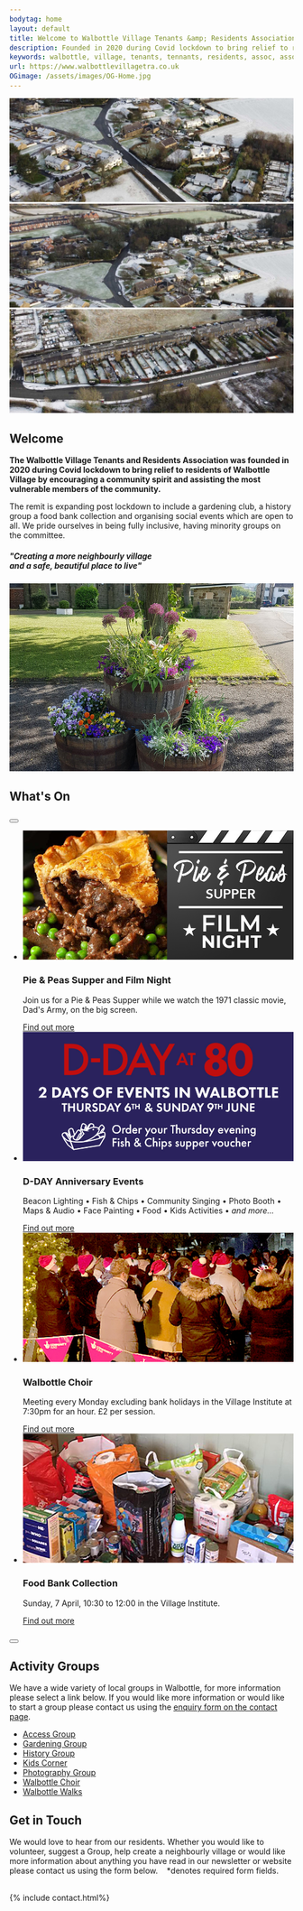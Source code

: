 ```yaml
---
bodytag: home
layout: default
title: Welcome to Walbottle Village Tenants &amp; Residents Association Website
description: Founded in 2020 during Covid lockdown to bring relief to residents, encouraging a community spirit and assisting vulnerable members of the community.
keywords: walbottle, village, tenants, tennants, residents, assoc, association, newcastle, newcastle upon tyne, ne158, ne15 8
url: https://www.walbottlevillagetra.co.uk
OGimage: /assets/images/OG-Home.jpg
---
```

<div class="container-fluid hidden-xs">
	<div class="row">
		<div class="mastImg">
			<div id="myCarousel" class="carousel slide carousel-fade">
    				<div class="carousel-inner">
		 			<div id="carousel-example-generic" class="carousel-fade carousel slide" data-ride="carousel">
              	 				<div class="carousel-inner" role="listbox">
							<div class="item active">
							  <img src = "/assets/images/mastheadImg-home.jpg" class = "sliderImage" alt = "aerial view of Walbottle Village in winter">
							</div>
							<div class="item">
							  <img src = "/assets/images/mastheadImg-home02.jpg" class = "sliderImage" alt = "aerial view of Walbottle Village in winter">
							</div>
							<div class="item">
							  <img src = "/assets/images/mastheadImg-home03.jpg" class = "sliderImage" alt = "aerial view of Walbottle Village in winter">
							</div>
              					</div>
            				</div>
    				</div>    
			</div> <!-- /myCarousel -->
		</div> <!-- /mastImg -->
	</div> <!--/row -->
</div> <!-- /container-fluid -->
<div class="container-fluid welcome">
	<div class="row">
		<div class="col-lg-1 col-md-1 col-sm-1 col-xs-0"></div>
		<div class="welcomePanel col-lg-10 col-md-10 col-sm-10 col-xs-12 row-eq-height">
			<div class="col-lg-7 col-md-7 col-sm-12 col-xs-12">
			  <h2>Welcome</h2>
			  <p><strong>The Walbottle Village Tenants and Residents Association was founded in 2020 during Covid lockdown to bring relief to residents of Walbottle Village by encouraging a community spirit and assisting the most vulnerable members of the community.</strong></p>
			  <p>The remit is expanding post lockdown to include a gardening club, a history group a food bank collection and organising social events which are open to all. We pride ourselves in being fully inclusive, having minority groups on the committee.</p>
			  <h5>&quot;Creating a more neighbourly village<br><span>and a safe, beautiful place to live&quot;</span></h5>
			</div>
			<div class="col-lg-5 col-md-5 col-sm-12 col-xs-12 sideImg">
		    <img src="/assets/images/Walbottle-beautiful-xs.jpg" class="img-responsive hidden-md hidden-lg" alt="view of new planters looking down Walbottle Road"/>
			</div>
		</div>
		<div class="col-lg-1 col-md-1 col-sm-1 col-xs-0"></div>
	</div>
</div>
<div class="container-fluid redPanel">
	<div class="row">
		<div class="col-sm-1 col-xs-0"></div>
		<div class="col-sm-10 col-xs-12 gallerySlider">
			<h2>What's On</h2>
			<!-- feature slider -->
			<div class="row gallery-slider">
				<div class="col-xs-12 col-sm-12">
					<button type="button" class="slideLeft" id="goToPrevSlide"></button>
					<ul id="lightSlider">
						<li class="featurePane col-xs-4">
							<a href="news/#pie-peas" title="more about the Pie &amp; Peas Supper Night">
							<img src="/assets/images/D-DAY-FilmNight-868x414.jpg" class="img-responsive" alt="Pie and Peas Supper Night"/></a>
							<h3>Pie &amp; Peas Supper and Film Night</h3>
							<p>Join us for a Pie & Peas Supper while we watch the 1971 classic movie, Dad's Army, on the big screen.</p>
							<a class="more" href="news/#pie-peas" title="more about the Pie &amp; Peas Supper Night">Find out more <span class="glyphicon glyphicon-triangle-right"></span></a>
						</li>
						<li class="featurePane col-xs-4">
							<a href="news/#d-day-events" title="more about the D-Day events">
							<img src="/assets/images/D-DAY-events-868x414.jpg" class="img-responsive" alt="D-Day Anniversary events"/></a>
							<h3>D-DAY Anniversary Events</h3>
							<p>Beacon Lighting &bull; Fish &amp; Chips &bull; Community Singing &bull; Photo Booth &bull; Maps &amp; Audio &bull; Face Painting &bull; Food &bull; Kids Activities &bull; <em>and more&hellip;</em></p>
							<a class="more" href="news/#d-day-events" title="more about the D-Day events">Find out more <span class="glyphicon glyphicon-triangle-right"></span></a>
						</li>
						<li class="featurePane col-xs-4">
							<a href="news/#choir" title="visit the Walbottle Choisters group page">
								<img src="/assets/images/choir.jpg" class="img-responsive" alt="walbottle Choir"/></a>
							<h3>Walbottle Choir</h3>
							<p>Meeting every Monday excluding bank holidays in the Village Institute at 7:30pm for an hour. £2 per session.</p>
							<a class="more" href="news/#choir" title="visit the Walbottle Choisters group page">Find out more <span class="glyphicon glyphicon-triangle-right"></span></a>
						</li>
						<li class="featurePane col-xs-4">
							<a href="news/#foodbank" title="about the Food Bank">
								<img src="/assets/images/foodbank.jpg" class="img-responsive" alt="walbottle foodbank"/></a>
							<h3>Food Bank Collection</h3>
							<p>Sunday, 7 April, 10:30 to 12:00 in the Village Institute.</p>
							<a class="more" href="news/#foodbank" title="about the Food Bank">Find out more <span class="glyphicon glyphicon-triangle-right"></span></a>
						</li>
					</ul>
					<button type="button" class="slideRight" id="goToNextSlide"></button>
				</div>
			</div> <!-- end art gallery light Slider -->
		</div>
		<div class="col-sm-1 col-xs-0"></div>
	</div>
</div> 
<div class="container-fluid whitePanel">
	<div class="row">
		<div class="col-sm-1 col-xs-0"></div>
		<div class="activity-contactPanel col-sm-10 col-xs-12">
			<div class="col-md-4 col-xs-12 activity">
				<h2>Activity Groups</h2>
				<p>We have a wide variety of local groups in Walbottle, for more information please select a link below. If you would like more information or would like to start a group please contact us using the <a href="/contact/" title="visit the contact page" target="_self">enquiry form on the contact page</a>.</p>
				<ul>
					<li><a href="activity_groups/access/" title="access Group" target="_self" class="ag-access" accessKey="1"><span class="glyphicon glyphicon-triangle-right"></span> Access Group</a></li>
					<li><a href="activity_groups/gardening/" title="gardening group" target="_self" class="ag-garden" accessKey="2"><span class="glyphicon glyphicon-triangle-right"></span> Gardening Group</a></li>
					<li><a href="activity_groups/history/" title="history group" target="_self" class="ag-history" accessKey="3"><span class="glyphicon glyphicon-triangle-right"></span> History Group</a></li>
					<li><a href="activity_groups/kids-corner/" title="kids corner" target="_self" class="ag-kids" accessKey="4"><span class="glyphicon glyphicon-triangle-right"></span> Kids Corner</a></li>
					<!-- <li><a href="neighbourhood_watch.html" title="neighbourhood watch" target="_self" class="activity" accessKey=""><span class="glyphicon glyphicon-triangle-right"></span> Neighbourhood Watch</a></li> -->
					<li><a href="activity_groups/photography_group/" title="photography group" target="_self" class="ag-photo" accessKey="5"><span class="glyphicon glyphicon-triangle-right"></span> Photography Group</a></li>
					<li><a href="activity_groups/choir/" title="Walbottle choir group" target="_self" class="ag-choir" accessKey="6"><span class="glyphicon glyphicon-triangle-right"></span> Walbottle Choir</a></li>
					<li><a href="activity_groups/walbottle_walks/" title="Walbottle walks group" target="_self" class="ag-walks" accessKey="7"><span class="glyphicon glyphicon-triangle-right"></span> Walbottle Walks</a></li>
				</ul>
			</div>
			<div class="col-xs-1"></div>
			<div class="col-md-7 col-xs-12 form">
				<h2>Get in Touch</h2>
				<p>We would love to hear from our residents. Whether you would like to volunteer, suggest a Group, help create a neighbourly village or would like more information about anything you have read in our newsletter or website please contact us using the form below. &nbsp;&nbsp; <span class="req">*</span><span class="required">denotes required form fields.</span><br><br></p>
				{% include contact.html%}
			</div>
		</div>
	</div>
</div>
